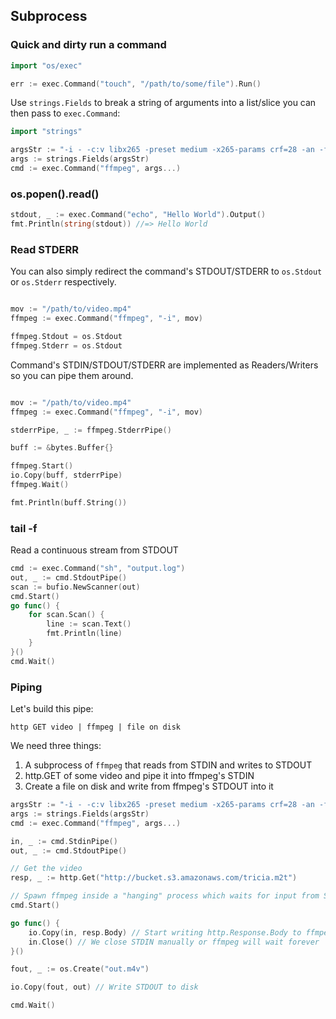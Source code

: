 ## Subprocess

### Quick and dirty run a command

```go
import "os/exec"

err := exec.Command("touch", "/path/to/some/file").Run()
```

Use `strings.Fields` to break a string of arguments into a list/slice you can then pass to `exec.Command`:

```go
import "strings"

argsStr := "-i - -c:v libx265 -preset medium -x265-params crf=28 -an -f m4v -"
args := strings.Fields(argsStr)
cmd := exec.Command("ffmpeg", args...)
```

### os.popen().read()

```go
stdout, _ := exec.Command("echo", "Hello World").Output()
fmt.Println(string(stdout)) //=> Hello World
```

### Read STDERR

You can also simply redirect the command's STDOUT/STDERR to `os.Stdout` or `os.Stderr` respectively.

```go

mov := "/path/to/video.mp4"
ffmpeg := exec.Command("ffmpeg", "-i", mov)

ffmpeg.Stdout = os.Stdout
ffmpeg.Stderr = os.Stdout

```

Command's STDIN/STDOUT/STDERR are implemented as Readers/Writers so you can pipe them around.

```go

mov := "/path/to/video.mp4"
ffmpeg := exec.Command("ffmpeg", "-i", mov)

stderrPipe, _ := ffmpeg.StderrPipe()

buff := &bytes.Buffer{}

ffmpeg.Start()
io.Copy(buff, stderrPipe)
ffmpeg.Wait()

fmt.Println(buff.String())

```

### tail -f

Read a continuous stream from STDOUT

```go
cmd := exec.Command("sh", "output.log")
out, _ := cmd.StdoutPipe()
scan := bufio.NewScanner(out)
cmd.Start()
go func() {
	for scan.Scan() {
		line := scan.Text()
		fmt.Println(line)
	}
}()
cmd.Wait()
```

### Piping

Let's build this pipe:

```
http GET video | ffmpeg | file on disk
```

We need three things:

1. A subprocess of `ffmpeg` that reads from STDIN and writes to STDOUT
2. http.GET of some video and pipe it into ffmpeg's STDIN
3. Create a file on disk and write from ffmpeg's STDOUT into it

```go
argsStr := "-i - -c:v libx265 -preset medium -x265-params crf=28 -an -f m4v -"
args := strings.Fields(argsStr)
cmd := exec.Command("ffmpeg", args...)

in, _ := cmd.StdinPipe()
out, _ := cmd.StdoutPipe()

// Get the video
resp, _ := http.Get("http://bucket.s3.amazonaws.com/tricia.m2t")

// Spawn ffmpeg inside a "hanging" process which waits for input from STDIN
cmd.Start() 

go func() {
	io.Copy(in, resp.Body) // Start writing http.Response.Body to ffmpeg's STDIN
	in.Close() // We close STDIN manually or ffmpeg will wait forever
}()

fout, _ := os.Create("out.m4v")

io.Copy(fout, out) // Write STDOUT to disk

cmd.Wait()

```

